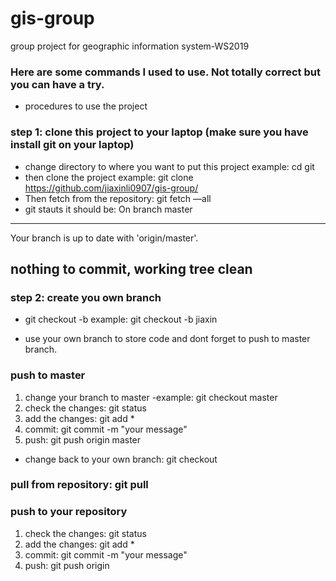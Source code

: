 # gis-group
group project for geographic information system-WS2019

### Here are some commands I used to use. Not totally correct but you can have a try.

- procedures to use the project
### step 1: clone this project to your laptop (make sure you have install git on your laptop)
- change directory to where you want to put this project
example:  cd git 
- then clone the project
example: git clone https://github.com/jiaxinli0907/gis-group/
- Then fetch from the repository: git fetch —all
- git stauts
it should be:
On branch master
--------
Your branch is up to date with 'origin/master'.

nothing to commit, working tree clean
---------
### step 2: create you own branch
- git checkout -b <your branch name>
example: git checkout -b jiaxin
* use your own branch to store code and dont forget to push to master branch.
  
### push to master
1. change your branch to master
-example: git checkout master
2. check the changes: git status
3. add the changes: git add *
4. commit: git commit -m "your message"
5. push: git push origin master

* change back to your own branch: git checkout <your branch name>

### pull from repository: git pull

### push to your repository
1. check the changes: git status
2. add the changes: git add *
3. commit: git commit -m "your message"
4. push: git push origin <your branch name>
